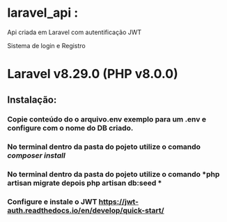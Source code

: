 # laravel_api :
 Api criada em Laravel com autentificação JWT

 Sistema de login e Registro
 
 # Laravel v8.29.0 (PHP v8.0.0)
 
 
 ## Instalação:
 
 ### Copie conteúdo do o arquivo.env exemplo para um .env e configure com o nome do DB criado.
 
 ### No terminal dentro da pasta do pojeto utilize o comando *composer install*

 ### No terminal dentro da pasta do pojeto utilize o comando *php artisan migrate depois php artisan db:seed *

 ### Configure e instale  o JWT https://jwt-auth.readthedocs.io/en/develop/quick-start/
 
